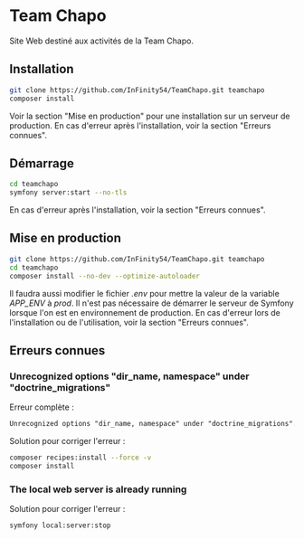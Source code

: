 # Team Chapo

Site Web destiné aux activités de la Team Chapo.

## Installation

```bash
git clone https://github.com/InFinity54/TeamChapo.git teamchapo
composer install
```

Voir la section "Mise en production" pour une installation sur un serveur de production. En cas d'erreur après l'installation, voir la section "Erreurs connues".

## Démarrage

```bash
cd teamchapo
symfony server:start --no-tls
```

En cas d'erreur après l'installation, voir la section "Erreurs connues".

## Mise en production

```bash
git clone https://github.com/InFinity54/TeamChapo.git teamchapo
cd teamchapo
composer install --no-dev --optimize-autoloader
```
Il faudra aussi modifier le fichier _.env_ pour mettre la valeur de la variable _APP_ENV_ à _prod_. Il n'est pas nécessaire de démarrer le serveur de Symfony lorsque l'on est en environnement de production.
En cas d'erreur lors de l'installation ou de l'utilisation, voir la section "Erreurs connues".

## Erreurs connues
### Unrecognized options "dir_name, namespace" under "doctrine_migrations"

Erreur complète :
```html
Unrecognized options "dir_name, namespace" under "doctrine_migrations". Available options are "all_or_nothing", "check_database_platform", "connection", "custom_template", "em", "migrations", "migrations_paths", "name", "organize_migrations", "services", "storage"
```

Solution pour corriger l'erreur :
```bash
composer recipes:install --force -v
composer install
```

### The local web server is already running

Solution pour corriger l'erreur :
```bash
symfony local:server:stop
```